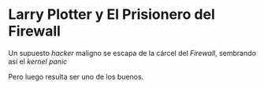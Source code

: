 # Larry Plotter y El Prisionero del Firewall

Un supuesto *hacker* maligno se escapa de la cárcel del *Firewall*,
sembrando así el *kernel panic*

Pero luego resulta ser uno de los buenos.
